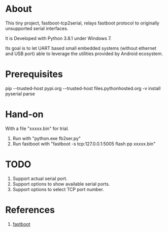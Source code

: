 # About

This tiny project, fastboot-tcp2serial, relays fastboot protocol to originally unsupported serial interfaces.

It is Developed with Python 3.8.1 under Windows 7.

Its goal is to let UART based small embedded systems (without ethernet and USB port) able to leverage the utilities provided by Android ecosystem.

# Prerequisites

pip --trusted-host pypi.org --trusted-host files.pythonhosted.org -v install pyserial parse

# Hand-on

With a file "xxxxx.bin" for trial.

1. Run with "python.exe fb2ser.py"
2. Run fastboot with "fastboot -s tcp:127.0.0.1:5005 flash pp xxxxx.bin"

# TODO

1. Support actual serial port.
2. Support options to show available serial ports.
3. Support options to select TCP port number.

# References

1. [fastboot](https://android.googlesource.com/platform/system/core/+/refs/heads/master/fastboot/)

